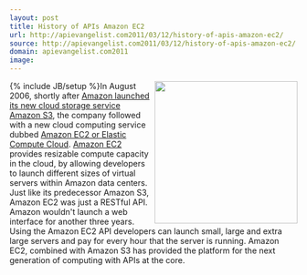```yaml
---
layout: post
title: History of APIs Amazon EC2
url: http://apievangelist.com2011/03/12/history-of-apis-amazon-ec2/
source: http://apievangelist.com2011/03/12/history-of-apis-amazon-ec2/
domain: apievangelist.com2011
image: 
---
```

{% include JB/setup %}<img src="http://kinlane-productions.s3.amazonaws.com/AWS_LOGO_CMYK.jpg"  width="250" align="right" />In August 2006, shortly after <a title="Amazon S3 Launch" href="http://blog.apievangelist.com/2011/03/12/history-of-apis-amazon-s3/">Amazon launched its new cloud storage service Amazon S3</a>, the company followed with a new cloud computing service dubbed <a title="Amazon EC2" href="http://aws.amazon.com/about-aws/whats-new/2006/08/24/announcing-amazon-elastic-compute-cloud-amazon-ec2---beta/">Amazon EC2 or Elastic Compute Cloud</a>.
<a title="Amazon EC2" href="http://aws.amazon.com/ec2/">Amazon EC2</a> provides resizable compute capacity in the cloud, by allowing developers to launch different sizes of virtual servers within Amazon data centers.
Just like its predecessor Amazon S3, Amazon EC2 was just a RESTful API. Amazon wouldn't launch a web interface for another three years.
Using the Amazon EC2 API developers can launch small, large and extra large servers and pay for every hour that the server is running.
Amazon EC2, combined with Amazon S3 has provided the platform for the next generation of computing with APIs at the core.
